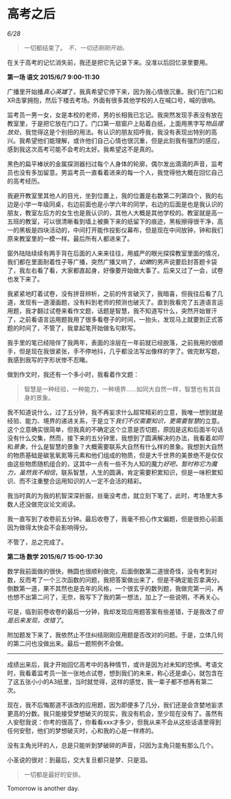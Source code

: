 # 高考之后
*6/28*

> 一切都结束了。 *不，一切还刚刚开始。*

在关于高考的记忆消失前，我还是把它先记录下来。没准以后回忆录里要用。

**第一场 语文 2015/6/7 9:00-11:30**

广播里开始播*真心英雄*了，我真希望它停下来，因为我心情很沉重。我们在门口和XR击掌拥抱，然后下楼去考场。外面有很多其他学校的人在喊口号，喊的很响。

监考员一男一女，女是本校的老师，男的长相我已忘记。我突然发现手表没有放在教室里，于是把它放在门口了。门口第一扇窗户上贴着白纸，上面用黑字写*物品摆放处*，我觉得这是个别扭的用法。有认识的朋友招呼我，我没有表现出特别的高兴。我希望他们能理解，或许他们自己心情也很沉重，但是此刻我有强烈的感应，感到我这次高考可能不会考的太好。我希望这不是真的。

黑色的扁平棒状的金属探测器扫过每个人身体的轮廓，偶尔发出滴滴的声音，监考员也没有多加留意。男监考员一直看着进来的每一个人，我觉得他大概在回忆自己的高考经历。

我避开教室里其他人的目光，坐到位置上，我的位置是右数第二列第四个，我的右边是小学一年级同桌，右边前面也是小学六年的同学，右边的后面是也是我认识的朋友，教室左后方的女生也是我认识的，其他人大概是其他学校的。教室就是高一五班的教室，可以很清晰看到墙上被撕下来的纸留下的痕迹，黑板擦得很干净，高一的黑板是四块活动的，中间打开能作投影仪幕布，但是现在中间放钟，钟和我们原来教室里的一模一样。最后所有人都进来了。

窗外陆陆续续有两手背在后面的人来来往往，用威严的眼光探探教室里面的情况，我们都在里面耐着性子等广播，突然广播又响了，*幼嫩*的男声说要启封答题卡袋了，我左右看了看，大家都直起身，好像要开始做大事了。后来又过了一会，试卷也发下来了。

我紧紧地盯着试卷，没有拼音辨析，之前的传言破灭了，我暗喜，但我往后看了几道，发现有一道漫画题，没有料到老师的预测也破灭了。直到我看完了五道语言运用题，我才翻过试卷来看作文题，话题是智慧，我不知道写什么，突然开始冒汗了，之前看语言运用题我用了很多看卷子的时间，一抬头，发现马上就要到正式答题的时间了，不管了，我拿起笔开始做名句默写。

我手里的笔已经陪伴了我两年，表面的涂层在一年前就已经脱落，之前我用的很顺手，但是现在我很紧张，手不停地抖，几乎都没法写出像样的字了。做完默写题，我感到我写的字形状惨不忍睹。

做到作文时，我还有一个多小时，我看着作文题：

> 智慧是一种经验，一种能力，一种境界……如同大自然一样，智慧也有其自身的景象。

我不知道说什么，过了五分钟，我不再妄求什么超常精彩的立意，我唯一想到就是经验、能力、境界的递进关系，于是立下*我们不仅需要知识，更需要智慧*的立意。这个立意确实很简单，但我真的不确定这个立意是否切题，原因是这和后面半句话没有什么交集，然而，接下来的五分钟里，我想到了圆满解决的办法，我看着*如同*和*景象*，什么是智慧的景象？大概需要联系大自然有什么样的景象。我想到大自然的物质基础是碳氢氧氮等元素和他们组成的物质，但是大千世界的美景绝不是仅仅由这些物质随机组合的，这其中一点有一些不为人知的魔力*好吧，暂时称它为魔力，虽然我不相信*，联系智慧，人生的圆满，肯定需要积累知识，但是一味积累知识、而不注重整合运用知识的人一定不会活的精彩。

我当时真的为我的机智深深折服，丝毫没考虑，就立刻下笔了，此时，考场里大多数人还没做完议论文阅读。

我一直写到了收卷前五分钟。最后收卷了，我毫不担心作文偏题，但是很担心前面因为做得太快会不会影响得分。

不管了，总之完成了。

**第二场 数学 2015/6/7 15:00-17:30**

数学我前面做的很快，椭圆也很顺利做完，后面倒数第二道很奇怪，没有考到对数，反而考了一个三次函数的问题，我把答案做出来了，但是不确定能否拿满分。倒数第一道，果不其然也是去年的风格，一个很玄乎的数列题，我做完第一问，再也想不出第二问了，无奈，我写下了我的第一想法，加上了一些说明，不再关心。

可是，临到前卷收卷的最后一分钟，我却发现应用题答案有些差错，于是我改了*但是后来发现，改错了*。

附加题发下来了，我依然止不住纠结刚刚应用题是否改对的问题。于是，立体几何的第二问也没做出来。最后一题照例不会做。

-----

成绩出来后，我才开始回忆高考中的各种情节，或许是因为对未知的恐惧。考语文时，我看着监考员一张一张地点试卷，想到我们的未来，称心还是虐心，就包含在了这五张小小的A3纸里，当时就觉得，这样的感觉，我一辈子都不想再有第二次。

现在，我不后悔那道不该改的应用题，因为即便多了几分，我们还是会贪婪地妄求更高的分数。我只能接受梦想破灭的现实，我没有机会，至少现在没有了。虽然有人安慰我说：你考的很高了，你看看xxx才多少，但我从来不会从这些话语里得到任何安慰，他们的梦想破灭时，心和我的心是一样疼的。

没有主角光环的人，总是只能听到梦破碎的声音，只因为主角只能有那么几个。

小圣说的很对：到最后，交大复旦都只是梦、只是泪。

> 一切都是最好的安排。

Tomorrow is another day.